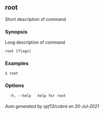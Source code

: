 ## root

Short description of command

### Synopsis

Long description of command

```
root [flags]
```

### Examples

```
$ root
```

### Options

```
  -h, --help   help for root
```

###### Auto generated by spf13/cobra on 20-Jul-2021

